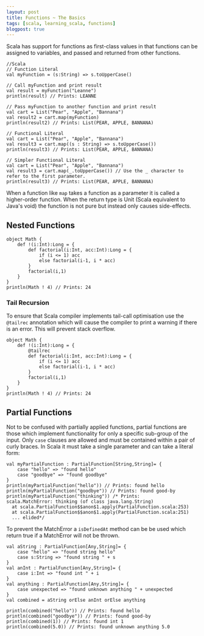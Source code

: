 ```yaml
---
layout: post
title: Functions ~ The Basics
tags: [scala, learning_scala, functions]
blogpost: true
---
```

Scala has support for functions as first-class values in that functions can be assigned to variables, and passed and returned from other functions.

<pre><code style="scala">//Scala
// Function Literal
val myFunction = (s:String) => s.toUpperCase()

// Call myFunction and print result
val result = myFunction("Leanne")
println(result) // Prints: LEANNE

// Pass myFunction to another function and print result
val cart = List("Pear", "Apple", "Bannana")
val result2 = cart.map(myFunction)
println(result2) // Prints: List(PEAR, APPLE, BANNANA)

// Functional Literal
val cart = List("Pear", "Apple", "Bannana")
val result3 = cart.map((s : String) => s.toUpperCase())
println(result3) // Prints: List(PEAR, APPLE, BANNANA)

// Simpler Functional Literal
val cart = List("Pear", "Apple", "Bannana")
val result3 = cart.map(_.toUpperCase()) // Use the _ character to refer to the first parameter. 
println(result3) // Prints: List(PEAR, APPLE, BANNANA)
</code></pre>

When a function like `map` takes a function as a parameter it is called a higher-order function. When the return type is Unit (Scala equivalent to Java's void) the function is not pure but instead only causes side-effects.

## Nested Functions

<pre><code class="scala">object Math {
	def !(i:Int):Long = {
		def factorial(i:Int, acc:Int):Long = {
			if (i <= 1) acc
			else factorial(i-1, i * acc)
		}
		factorial(i,1)
	}
}
println(Math ! 4) // Prints: 24
</code></pre>

### Tail Recursion 
To ensure that Scala compiler implements tail-call optimisation use the `@tailrec` annotation which will cause the compiler to print a warning if there is an error. This will prevent stack overflow.

<pre><code class="scala">object Math {
	def !(i:Int):Long = {
		@tailrec
		def factorial(i:Int, acc:Int):Long = {
			if (i <= 1) acc
			else factorial(i-1, i * acc)
		}
		factorial(i,1)
	}
}
println(Math ! 4) // Prints: 24
</code></pre>

## Partial Functions
Not to be confused with partially applied functions, partial functions are those which implement functionality for only a specific sub-group of the input. Only `case` clauses are allowed and must be contained within a pair of curly braces. In Scala it must take a single parameter and can take a literal form:

<pre><code class="scala">val myPartialFunction : PartialFunction[String,String]= {
    case "hello" => "found hello"
    case "goodbye" => "found goodbye"
}
println(myPartialFunction("hello")) // Prints: found hello
println(myPartialFunction("goodbye")) // Prints: found good-by
println(myPartialFunction("thinking")) /* Prints:
scala.MatchError: thinking (of class java.lang.String)
  at scala.PartialFunction$$anon$1.apply(PartialFunction.scala:253)
  at scala.PartialFunction$$anon$1.apply(PartialFunction.scala:251)
  ... elided*/
</code></pre>

To prevent the MatchError a `isDefinedAt` method can be be used which return true if a MatchError will not be thrown.

<pre><code class="scala">val aString : PartialFunction[Any,String]= {
    case "hello" => "found string hello"
    case s:String => "found string " + s
}
val anInt : PartialFunction[Any,String]= {
    case i:Int => "found int " + i
}
val anything : PartialFunction[Any,String]= {
    case unexpected => "found unknown anything " + unexpected
}
val combined = aString orElse anInt orElse anything

println(combined("hello")) // Prints: found hello
println(combined("goodbye")) // Prints: found good-by
println(combined(1)) // Prints: found int 1
println(combined(5.0)) // Prints: found unknown anything 5.0
</code></pre>